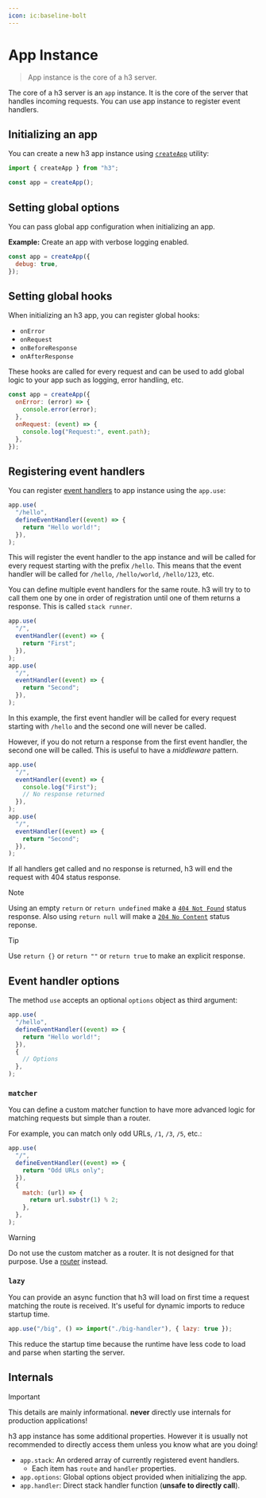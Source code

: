 ```yaml
---
icon: ic:baseline-bolt
---
```


# App Instance

> App instance is the core of a h3 server.

The core of a h3 server is an `app` instance. It is the core of the server that handles incoming requests. You can use app instance to register event handlers.

## Initializing an app

You can create a new h3 app instance using [`createApp`](/guide/app) utility:

```js [app.mjs]
import { createApp } from "h3";

const app = createApp();
```

## Setting global options

You can pass global app configuration when initializing an app.

**Example:** Create an app with verbose logging enabled.

```js
const app = createApp({
  debug: true,
});
```

## Setting global hooks

When initializing an h3 app, you can register global hooks:

- `onError`
- `onRequest`
- `onBeforeResponse`
- `onAfterResponse`

These hooks are called for every request and can be used to add global logic to your app such as logging, error handling, etc.

```js
const app = createApp({
  onError: (error) => {
    console.error(error);
  },
  onRequest: (event) => {
    console.log("Request:", event.path);
  },
});
```

## Registering event handlers

You can register [event handlers](/guide/event-handler) to app instance using the `app.use`:

```js
app.use(
  "/hello",
  defineEventHandler((event) => {
    return "Hello world!";
  }),
);
```

This will register the event handler to the app instance and will be called for every request starting with the prefix `/hello`. This means that the event handler will be called for `/hello`, `/hello/world`, `/hello/123`, etc.

You can define multiple event handlers for the same route. h3 will try to to call them one by one in order of registration until one of them returns a response. This is called `stack runner`.

```js
app.use(
  "/",
  eventHandler((event) => {
    return "First";
  }),
);
app.use(
  "/",
  eventHandler((event) => {
    return "Second";
  }),
);
```

In this example, the first event handler will be called for every request starting with `/hello` and the second one will never be called.

However, if you do not return a response from the first event handler, the second one will be called. This is useful to have a _middleware_ pattern.

```js
app.use(
  "/",
  eventHandler((event) => {
    console.log("First");
    // No response returned
  }),
);
app.use(
  "/",
  eventHandler((event) => {
    return "Second";
  }),
);
```

If all handlers get called and no response is returned, h3 will end the request with 404 status response.

> [!NOTE]
> Using an empty `return` or `return undefined` make a [`404 Not Found`](https://developer.mozilla.org/en-US/docs/Web/HTTP/Status/404) status response.
> Also using `return null` will make a [`204 No Content`](https://developer.mozilla.org/en-US/docs/Web/HTTP/Status/204) status reponse.

> [!TIP]
> Use `return {}` or `return ""` or `return true` to make an explicit response.

## Event handler options

The method `use` accepts an optional `options` object as third argument:

```js
app.use(
  "/hello",
  defineEventHandler((event) => {
    return "Hello world!";
  }),
  {
    // Options
  },
);
```

### `matcher`

You can define a custom matcher function to have more advanced logic for matching requests but simple than a router.

For example, you can match only odd URLs, `/1`, `/3`, `/5`, etc.:

```js
app.use(
  "/",
  defineEventHandler((event) => {
    return "Odd URLs only";
  }),
  {
    match: (url) => {
      return url.substr(1) % 2;
    },
  },
);
```

> [!WARNING]
> Do not use the custom matcher as a router. It is not designed for that purpose. Use a [router](/guide/router) instead.

### `lazy`

You can provide an async function that h3 will load on first time a request matching the route is received. It's useful for dynamic imports to reduce startup time.

```js
app.use("/big", () => import("./big-handler"), { lazy: true });
```

This reduce the startup time because the runtime have less code to load and parse when starting the server.

## Internals

> [!IMPORTANT]
> This details are mainly informational. **never** directly use internals for production applications!

h3 app instance has some additional properties. However it is usually not recommended to directly access them unless you know what are you doing!

- `app.stack`: An ordered array of currently registered event handlers.
  - Each item has `route` and `handler` properties.
- `app.options`: Global options object provided when initializing the app.
- `app.handler`: Direct stack handler function (**unsafe to directly call**).
